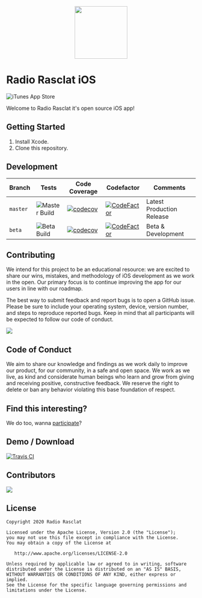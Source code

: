 <div align="center"><img src="https://assets.dmnktoe.de/radio-rasclat/logo/logo.svg" width="140"></div>

# Radio Rasclat iOS

![iTunes App Store](https://img.shields.io/itunes/v/1499269866?color=%237d29cc&label=iTunes%20Version)

Welcome to Radio Rasclat it's open source iOS app!

## Getting Started

1. Install Xcode.
1. Clone this repository.

## Development

| Branch    | Tests | Code Coverage | Codefactor | Comments                 |
| --------- | ----- | ------------- | ---------- | ------------------------ |
| `master`  | ![Master Build](https://github.com/RadioRasclat/radio-rasclat-ios/workflows/Master%20Build/badge.svg) | [![codecov](https://codecov.io/gh/RadioRasclat/radio-rasclat-ios/branch/master/graph/badge.svg)](https://codecov.io/gh/RadioRasclat/radio-rasclat-ios) | [![CodeFactor](https://www.codefactor.io/repository/github/RadioRasclat/radio-rasclat-ios/badge/master)](https://www.codefactor.io/repository/github/RadioRasclat/radio-rasclat-ios/overview/master) | Latest Production Release |
| `beta`  | ![Beta Build](https://github.com/RadioRasclat/radio-rasclat-ios/workflows/Beta%20Build/badge.svg?branch=beta) | [![codecov](https://codecov.io/gh/RadioRasclat/radio-rasclat-ios/branch/beta/graph/badge.svg)](https://codecov.io/gh/RadioRasclat/radio-rasclat-ios) | [![CodeFactor](https://www.codefactor.io/repository/github/RadioRasclat/radio-rasclat-ios/badge/beta)](https://www.codefactor.io/repository/github/RadioRasclat/radio-rasclat-ios/overview/beta) | Beta & Development |

## Contributing

We intend for this project to be an educational resource: we are excited to
share our wins, mistakes, and methodology of iOS development as we work
in the open. Our primary focus is to continue improving the app for our users in
line with our roadmap.

The best way to submit feedback and report bugs is to open a GitHub issue.
Please be sure to include your operating system, device, version number, and
steps to reproduce reported bugs. Keep in mind that all participants will be
expected to follow our code of conduct.

<img src="https://img.shields.io/github/issues/RadioRasclat/radio-rasclat-ios">

## Code of Conduct

We aim to share our knowledge and findings as we work daily to improve our
product, for our community, in a safe and open space. We work as we live, as
kind and considerate human beings who learn and grow from giving and receiving
positive, constructive feedback. We reserve the right to delete or ban any
behavior violating this base foundation of respect.

## Find this interesting?

We do too, wanna [participate](https://www.radio-rasclat.com/about)?

## Demo / Download

[![Travis CI](https://linkmaker.itunes.apple.com/en-us/badge-lrg.svg?releaseDate=2020-02-17&amp;kind=iossoftware&amp;bubble=ios_apps)](https://apps.apple.com/de/app/radio-rasclat/id1499269866)

## Contributors

<a href="https://github.com/RadioRasclat/radio-rasclat-ios/graphs/contributors">
  <img src="https://contributors-img.web.app/image?repo=RadioRasclat/radio-rasclat-ios" />
</a>

## License

```
Copyright 2020 Radio Rasclat

Licensed under the Apache License, Version 2.0 (the "License");
you may not use this file except in compliance with the License.
You may obtain a copy of the License at

   http://www.apache.org/licenses/LICENSE-2.0

Unless required by applicable law or agreed to in writing, software
distributed under the License is distributed on an "AS IS" BASIS,
WITHOUT WARRANTIES OR CONDITIONS OF ANY KIND, either express or implied.
See the License for the specific language governing permissions and
limitations under the License.
```